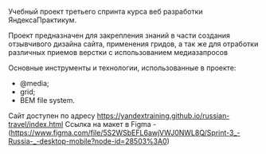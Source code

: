 Учебный проект третьего спринта курса веб разработки ЯндексаПрактикум.

Проект предназначен для закрепления знаний в части создания отзывчивого дизайна сайта, применения гридов, а так же для отработки различных приемов верстки с использованием медиазапросов

Основные инструменты и технологии, использованные в проекте:
- @media;
- grid;
- BEM file system.

Сайт доступен по адресу https://yandextraining.github.io/russian-travel/index.html
Ссылка на макет в Figma - (https://www.figma.com/file/5S2WSbEFL6awjVWJ0NWL8Q/Sprint-3_-Russia-_-desktop-mobile?node-id=28503%3A0)



